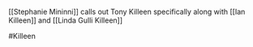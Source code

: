 [[Stephanie Mininni]] calls out Tony Killeen specifically along with [[Ian Killeen]] and [[Linda Gulli Killeen]]



#Killeen

